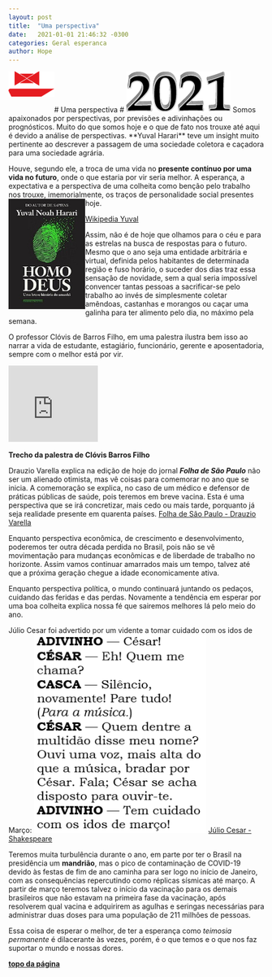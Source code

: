 ```yaml
---
layout: post
title:  "Uma perspectiva"
date:   2021-01-01 21:46:32 -0300
categories: Geral esperanca
author: Hope
---
```

<div id="top"></div>
# Uma perspectiva #

<img src="/assets/2021-1.png" alt="2021" style="width:50;">

<img src="/assets/abarlavento.png" alt="Abarlavento Icon" style="float:left;width:90px;height:50px;">
Somos apaixonados por perspectivas, por previsões e adivinhações ou prognósticos. Muito do que somos hoje e o que de fato nos trouxe até aqui é devido a análise de perspectivas.
**Yuval Harari** teve um insight muito pertinente ao descrever a passagem de uma sociedade coletora e caçadora para uma sociedade agrária. 

Houve, segundo ele, a troca de uma vida no **presente contínuo por uma vida no futuro**, onde o que estaria por vir seria melhor. A esperança, a expectativa e a perspectiva de uma colheita como benção pelo trabalho nos trouxe, imemorialmente, os traços de personalidade social presentes hoje.
<img src="/assets/230px-Homo_Deus.jpg" alt="homo deus" style="float:left;width:30%;">

[Wikipedia Yuval](https://pt.wikipedia.org/wiki/Homo_Deus:_Uma_Breve_Hist%C3%B3ria_do_Amanh%C3%A3)

Assim, não é de hoje que olhamos para o céu e para as estrelas na busca de respostas para o futuro.
Mesmo que o ano seja uma entidade arbitrária e virtual, definida pelos habitantes de determinada região e fuso horário, o suceder dos dias traz essa sensação de novidade, sem a qual seria impossível convencer tantas pessoas a sacrificar-se pelo trabalho ao invés de simplesmente coletar amêndoas, castanhas e morangos ou caçar uma galinha para ter alimento pelo dia, no máximo pela semana. 

O professor Clóvis de Barros Filho, em uma palestra ilustra bem isso ao narrar a vida de estudante, estagiário, funcionário, gerente e aposentadoria, sempre com o melhor está por vir.

<iframe width="35%" src="https://www.youtube.com/embed/ucbISPe5Meg" frameborder="0" allow="accelerometer; autoplay; clipboard-write; encrypted-media; gyroscope; picture-in-picture" allowfullscreen></iframe>

**Trecho da palestra de Clóvis Barros Filho**

Drauzio Varella explica na edição de hoje do jornal ***Folha de São Paulo*** não ser um alienado otimista, mas vê coisas para comemorar no ano que se inicia.
A comemoração se explica, no caso de um médico e defensor de práticas públicas de saúde, pois teremos em breve vacina. Esta é uma perspectiva que se irá concretizar, mais cedo ou mais tarde, porquanto já seja realidade presente em quarenta países.
[Folha de São Paulo - Drauzio Varella](https://www1.folha.uol.com.br/colunas/drauziovarella/2021/01/nao-sou-otimista-alienado-mas-ha-motivos-para-festejar-a-chegada-de-2021.shtml)

Enquanto perspectiva econômica, de crescimento e desenvolvimento, poderemos ter outra década perdida no Brasil, pois não se vê movimentação para mudanças econômicas e de liberdade de trabalho no horizonte. Assim vamos continuar amarrados mais um tempo, talvez até que a próxima geração chegue a idade economicamente ativa.

Enquanto perspectiva política, o mundo continuará juntando os pedaços, cuidando das feridas e das perdas. Novamente a tendência em esperar por uma boa colheita explica nossa fé que sairemos melhores lá pelo meio do ano.

Júlio Cesar foi advertido por um vidente a tomar cuidado com os idos de Março:
<img src="/assets/Cesar.PNG" alt="Júlio Cesar" style="width:340px;height:390px;">
[Júlio Cesar - Shakespeare](http://www.ebooksbrasil.org/eLibris/cesar.html)

Teremos muita turbulência durante o ano, em parte por ter o Brasil na presidência um **mandrião**, mas o pico de contaminação de COVID-19 devido às festas de fim de ano caminha para ser logo no início de Janeiro, com as consequências repercutindo como réplicas sísmicas até março. A partir de março teremos talvez o início da vacinação para os demais brasileiros que não estavam na primeira fase da vacinação, após resolverem qual vacina e adquirirem as agulhas e seringas necessárias para administrar duas doses para uma população de 211 milhões de pessoas. 

Essa coisa de esperar o melhor, de ter a esperança como *teimosia permanente* é dilacerante às vezes, porém, é o que temos e o que nos faz suportar o mundo e nossas dores.

<a href="#top">**topo da página**</a>

